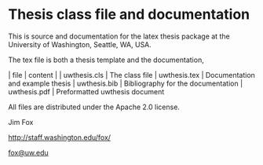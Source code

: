 # Thesis class file and documentation

This is source and documentation for the latex thesis package
at the University of Washington, Seattle, WA, USA. 

The tex file is both a thesis template and the documentation,

| file | content |
| uwthesis.cls	| The class file
| uwthesis.tex	| Documentation and example thesis
| uwthesis.bib	| Bibliography for the documentation
| uwthesis.pdf	| Preformatted uwthesis document


All files are distributed under the Apache 2.0 license.

Jim Fox

http://staff.washington.edu/fox/

fox@uw.edu


